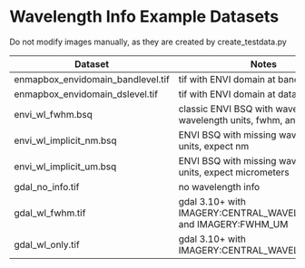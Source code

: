 # Wavelength Info Example Datasets


Do not modify images manually, as they are created by create_testdata.py

| Dataset                           | Notes                                                             |
| --------------------------------- | ----------------------------------------------------------------- |
| enmapbox_envidomain_bandlevel.tif | tif with ENVI domain at band level                                |
| enmapbox_envidomain_dslevel.tif   | tif with ENVI domain at dataset level                             |
| envi_wl_fwhm.bsq                  | classic ENVI BSQ with wavelength, wavelength units, fwhm, and bbl |
| envi_wl_implicit_nm.bsq           | ENVI BSQ with missing wavelength units, expect nm                 |
| envi_wl_implicit_um.bsq           | ENVI BSQ with missing wavelength units, expect micrometers        |
| gdal_no_info.tif                  | no wavelength info                                                |
| gdal_wl_fwhm.tif                  | gdal 3.10+ with IMAGERY:CENTRAL_WAVELENGTH_UM and IMAGERY:FWHM_UM |
| gdal_wl_only.tif                  | gdal 3.10+ with IMAGERY:CENTRAL_WAVELENGTH_UM                     |
